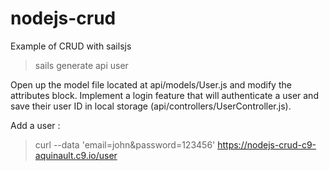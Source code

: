 nodejs-crud
===========

Example of CRUD with sailsjs

>sails generate api user

Open up the model file located at api/models/User.js and modify the attributes block.
Implement a login feature that will authenticate a user and save their user ID in local storage (api/controllers/UserController.js).

Add a user :

>curl --data 'email=john&password=123456' https://nodejs-crud-c9-aquinault.c9.io/user